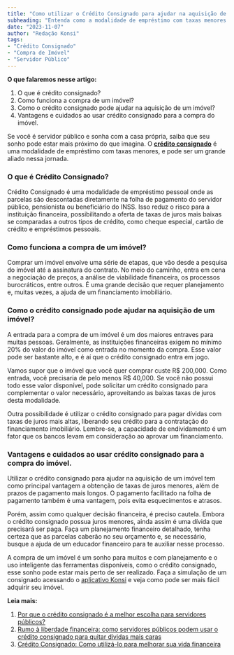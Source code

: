 ```yaml
---
title: "Como utilizar o Crédito Consignado para ajudar na aquisição de um imóvel"
subheading: "Entenda como a modalidade de empréstimo com taxas menores pode ser um aliado na concretização do sonho da casa própria."
date: "2023-11-07"
author: "Redação Konsi"
tags:
- "Crédito Consignado"
- "Compra de Imóvel"
- "Servidor Público"
---
```


**O que falaremos nesse artigo:**
1. O que é crédito consignado?
2. Como funciona a compra de um imóvel?
3. Como o crédito consignado pode ajudar na aquisição de um imóvel?
4. Vantagens e cuidados ao usar crédito consignado para a compra do imóvel.

Se você é servidor público e sonha com a casa própria, saiba que seu sonho pode estar mais próximo do que imagina. O **[crédito consignado](https://konsi.com.br/postagens/por-que-o-crdito-consignado-a-melhor-escolha-para-servidores-pblicos)** é uma modalidade de empréstimo com taxas menores, e pode ser um grande aliado nessa jornada.

### O que é Crédito Consignado?

Crédito Consignado é uma modalidade de empréstimo pessoal onde as parcelas são descontadas diretamente na folha de pagamento do servidor público, pensionista ou beneficiário do INSS. Isso reduz o risco para a instituição financeira, possibilitando a oferta de taxas de juros mais baixas se comparadas a outros tipos de crédito, como cheque especial, cartão de crédito e empréstimos pessoais. 

### Como funciona a compra de um imóvel?

Comprar um imóvel envolve uma série de etapas, que vão desde a pesquisa do imóvel até a assinatura do contrato. No meio do caminho, entra em cena a negociação de preços, a análise de viabilidade financeira, os processos burocráticos, entre outros. É uma grande decisão que requer planejamento e, muitas vezes, a ajuda de um financiamento imobiliário. 

### Como o crédito consignado pode ajudar na aquisição de um imóvel?

A entrada para a compra de um imóvel é um dos maiores entraves para muitas pessoas. Geralmente, as instituições financeiras exigem no mínimo 20% do valor do imóvel como entrada no momento da compra. Esse valor pode ser bastante alto, e é aí que o crédito consignado entra em jogo.

Vamos supor que o imóvel que você quer comprar custe R$ 200,000. Como entrada, você precisaria de pelo menos R$ 40,000. Se você não possui todo esse valor disponível, pode solicitar um crédito consignado para complementar o valor necessário, aproveitando as baixas taxas de juros desta modalidade.

Outra possibilidade é utilizar o crédito consignado para pagar dívidas com taxas de juros mais altas, liberando seu crédito para a contratação do financiamento imobiliário. Lembre-se, a capacidade de endividamento é um fator que os bancos levam em consideração ao aprovar um financiamento.

### Vantagens e cuidados ao usar crédito consignado para a compra do imóvel.

Utilizar o crédito consignado para ajudar na aquisição de um imóvel tem como principal vantagem a obtenção de taxas de juros menores, além de prazos de pagamento mais longos. O pagamento facilitado na folha de pagamento também é uma vantagem, pois evita esquecimentos e atrasos.

Porém, assim como qualquer decisão financeira, é preciso cautela. Embora o crédito consignado possua juros menores, ainda assim é uma dívida que precisará ser paga. Faça um planejamento financeiro detalhado, tenha certeza que as parcelas caberão no seu orçamento e, se necessário, busque a ajuda de um educador financeiro para te auxiliar nesse processo.

A compra de um imóvel é um sonho para muitos e com planejamento e o uso inteligente das ferramentas disponíveis, como o crédito consignado, esse sonho pode estar mais perto de ser realizado. Faça a simulação de um consignado acessando o [aplicativo Konsi](https://konsi.com.br/aplicativo) e veja como pode ser mais fácil adquirir seu imóvel.

**Leia mais:**

1. [Por que o crédito consignado é a melhor escolha para servidores públicos?](https://konsi.com.br/postagens/por-que-o-crdito-consignado-a-melhor-escolha-para-servidores-pblicos) 
2. [Rumo à liberdade financeira: como servidores públicos podem usar o crédito consignado para quitar dívidas mais caras](https://konsi.com.br/postagens/rumo-liberdade-financeira-como-servidores-pblicos-podem-usar-o-crdito-consignado-para-quitar-dvidas-mais-caras)
3. [Crédito Consignado: Como utilizá-lo para melhorar sua vida financeira](https://konsi.com.br/postagens/crdito-consignado-como-utiliz-lo-para-melhorar-sua-vida-financeira)
	
